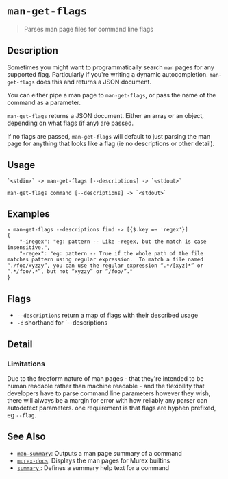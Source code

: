 # `man-get-flags`

> Parses man page files for command line flags

## Description

Sometimes you might want to programmatically search `man` pages for any
supported flag. Particularly if you're writing a dynamic autocompletion.
`man-get-flags` does this and returns a JSON document.

You can either pipe a man page to `man-get-flags`, or pass the name of the
command as a parameter.

`man-get-flags` returns a JSON document. Either an array or an object,
depending on what flags (if any) are passed.

If no flags are passed, `man-get-flags` will default to just parsing the man
page for anything that looks like a flag (ie no descriptions or other detail).

## Usage

    `<stdin>` -> man-get-flags [--descriptions] -> `<stdout>`

    man-get-flags command [--descriptions] -> `<stdout>`

## Examples

    » man-get-flags --descriptions find -> [{$.key =~ 'regex'}]
    {
        "-iregex": "eg: pattern -- Like -regex, but the match is case insensitive.",
        "-regex": "eg: pattern -- True if the whole path of the file matches pattern using regular expression.  To match a file named “./foo/xyzzy”, you can use the regular expression “.*/[xyz]*” or “.*/foo/.*”, but not “xyzzy” or “/foo/”."
    }

## Flags

- `--descriptions`
  return a map of flags with their described usage
- `-d`
  shorthand for `--descriptions

## Detail

### Limitations

Due to the freeform nature of man pages - that they're intended to be human
readable rather than machine readable - and the flexibility that developers
have to parse command line parameters however they wish, there will always be
a margin for error with how reliably any parser can autodetect parameters. one
requirement is that flags are hyphen prefixed, eg `--flag`.

## See Also

- [`man-summary`](./man-summary.md):
  Outputs a man page summary of a command
- [`murex-docs`](./murex-docs.md):
  Displays the man pages for Murex builtins
- [`summary` ](./summary.md):
  Defines a summary help text for a command

